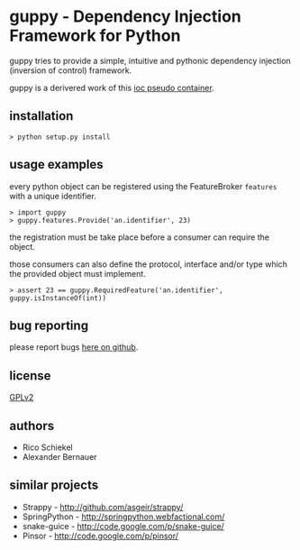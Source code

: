 guppy - Dependency Injection Framework for Python
=================================================

guppy tries to provide a simple, intuitive and pythonic dependency
injection (inversion of control) framework.

guppy is a derivered work of this [ioc pseudo container](http://code.activestate.com/recipes/413268/).


installation
------------

    > python setup.py install


usage examples
--------------

every python object can be registered using the FeatureBroker `features`
with a unique identifier.

    > import guppy
    > guppy.features.Provide('an.identifier', 23)

the registration must be take place before a consumer can require the object.

those consumers can also define the protocol, interface and/or type which the
provided object must implement.

    > assert 23 == guppy.RequiredFeature('an.identifier', guppy.isInstanceOf(int))


bug reporting
-------------

please report bugs [here on github](http://github.com/copton/guppy/issues).


license
-------

[GPLv2](http://www.gnu.org/licenses/gpl-2.0.html)


authors
-------

* Rico Schiekel <fire at downgra dot de>
* Alexander Bernauer <alex at copton dot net>


similar projects
----------------

* Strappy - <http://github.com/asgeir/strappy/>
* SpringPython - <http://springpython.webfactional.com/>
* snake-guice - <http://code.google.com/p/snake-guice/>
* Pinsor - <http://code.google.com/p/pinsor/>

